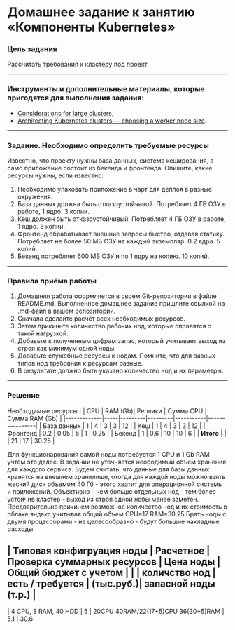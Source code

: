 # Домашнее задание к занятию «Компоненты Kubernetes»

### Цель задания

Рассчитать требования к кластеру под проект

------

### Инструменты и дополнительные материалы, которые пригодятся для выполнения задания:

- [Considerations for large clusters](https://kubernetes.io/docs/setup/best-practices/cluster-large/),
- [Architecting Kubernetes clusters — choosing a worker node size](https://learnk8s.io/kubernetes-node-size).

------

### Задание. Необходимо определить требуемые ресурсы
Известно, что проекту нужны база данных, система кеширования, а само приложение состоит из бекенда и фронтенда. Опишите, какие ресурсы нужны, если известно:

1. Необходимо упаковать приложение в чарт для деплоя в разные окружения. 
2. База данных должна быть отказоустойчивой. Потребляет 4 ГБ ОЗУ в работе, 1 ядро. 3 копии. 
3. Кеш должен быть отказоустойчивый. Потребляет 4 ГБ ОЗУ в работе, 1 ядро. 3 копии. 
4. Фронтенд обрабатывает внешние запросы быстро, отдавая статику. Потребляет не более 50 МБ ОЗУ на каждый экземпляр, 0.2 ядра. 5 копий. 
5. Бекенд потребляет 600 МБ ОЗУ и по 1 ядру на копию. 10 копий.

----

### Правила приёма работы

1. Домашняя работа оформляется в своем Git-репозитории в файле README.md. Выполненное домашнее задание пришлите ссылкой на .md-файл в вашем репозитории.
2. Сначала сделайте расчёт всех необходимых ресурсов.
3. Затем прикиньте количество рабочих нод, которые справятся с такой нагрузкой.
4. Добавьте к полученным цифрам запас, который учитывает выход из строя как минимум одной ноды. 
5. Добавьте служебные ресурсы к нодам. Помните, что для разных типов нод требовния к ресурсам разные. 
6. В результате должно быть указано количество нод и их параметры.

-----
### Решение

Необходимые ресурсы
|             | CPU | RAM (Gb)| Реплики | Сумма CPU | Сумма RAM (Gb) |
|-------------|-----|---------|---------|-----------|----------------|
| База данных | 1   | 4       | 3       | 3         | 12             |
| Кеш         | 1   | 4       | 3       | 3         | 12             |
| Фронтенд    | 0.2 | 0.05    | 5       | 1         | 0,25           |
| Бекенд      | 1   | 0.6     | 10      | 10        | 6              |
| **Итого**   |     |         | 21      | 17        | 30.25          |

Для функционарования самой ноды потребуется 1 CPU и 1 Gb RAM учтем это далее.
В задании не уточняется неободимый объем хранения для каждого сервиса. Будем считать, что данные для базы данных хранятся на внешнем хранилище, отогда для каждой ноды можно взять жеский диск объемом 40 Гб - этого хватит для операционной системы и приложений.
Объективно - чем больше отдельных нод - тем более устойчив кластер - выход из строя одной нобы менее заметен.
Предварительно прикинем возможное количество нод и их стоимость в облаке яндекс учитывая общий объем CPU=17 RAM=30.25
Брать ноды с двумя процессорами - не целесообразно - будут большие накладные расходы

| Типовая конфигруация ноды | Расчетное      | Проверка суммарных ресурсов         | Цена ноды | Общий бюджет с учетом | 
|                           | количство нод  | есть / требуется                    | (тыс.руб.)| запасной ноды (т.р.)  |
------------
| 4 CPU, 8 RAM, 40 HDD      | 5              | 20CPU 40RAM/22(17+5)CPU 36(30+5)RAM | 5.1       |  30.6
